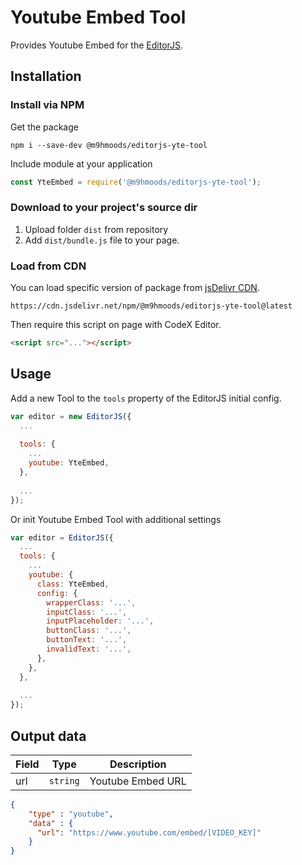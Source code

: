 # Youtube Embed Tool

Provides Youtube Embed for the [EditorJS](https://editorjs.io/).

## Installation

### Install via NPM

Get the package

```shell
npm i --save-dev @m9hmoods/editorjs-yte-tool
```

Include module at your application

```javascript
const YteEmbed = require('@m9hmoods/editorjs-yte-tool');
```

### Download to your project's source dir

1. Upload folder `dist` from repository
2. Add `dist/bundle.js` file to your page.

### Load from CDN

You can load specific version of package from [jsDelivr CDN](https://www.jsdelivr.com/package/npm/@m9hmoods/editorjs-yte-tool).

`https://cdn.jsdelivr.net/npm/@m9hmoods/editorjs-yte-tool@latest`

Then require this script on page with CodeX Editor.

```html
<script src="..."></script>
```

## Usage

Add a new Tool to the `tools` property of the EditorJS initial config.

```javascript
var editor = new EditorJS({
  ...
  
  tools: {
    ...
    youtube: YteEmbed,
  },
  
  ...
});
```

Or init Youtube Embed Tool with additional settings

```javascript
var editor = EditorJS({
  ...
  tools: {
    ...
    youtube: {
      class: YteEmbed,
      config: {
        wrapperClass: '...',
        inputClass: '...',
        inputPlaceholder: '...',
        buttonClass: '...',
        buttonText: '...',
        invalidText: '...',
      },
    },
  },
  
  ...
});
```

## Output data

| Field     | Type     | Description      |
| --------- | -------- | -----------------|
| url       | `string` | Youtube Embed URL|

```json
{
    "type" : "youtube",
    "data" : {
      "url": "https://www.youtube.com/embed/[VIDEO_KEY]"
    }
}
```
